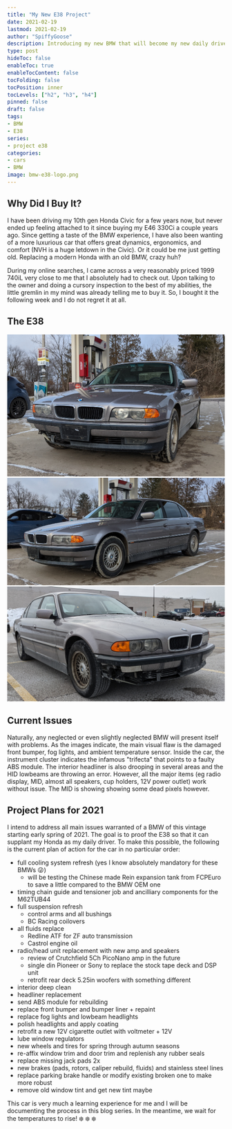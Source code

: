 ```yaml
---
title: "My New E38 Project"
date: 2021-02-19
lastmod: 2021-02-19
author: "SpiffyGoose"
description: Introducing my new BMW that will become my new daily driver.
type: post
hideToc: false
enableToc: true
enableTocContent: false
tocFolding: false
tocPosition: inner
tocLevels: ["h2", "h3", "h4"]
pinned: false
draft: false
tags:
- BMW
- E38
series:
- project e38
categories:
- cars
- BMW
image: bmw-e38-logo.png
---
```


## Why Did I Buy It?

I have been driving my 10th gen Honda Civic for a few years now, but never ended up feeling attached to it since buying my E46 330Ci a couple years ago. Since getting a taste of the BMW experience, I have also been wanting of a more luxurious car that offers great dynamics, ergonomics, and comfort (NVH is a huge letdown in the Civic). Or it could be me just getting old. Replacing a modern Honda with an old BMW, crazy huh?

During my online searches, I came across a very reasonably priced 1999 740iL very close to me that I absolutely had to check out. Upon talking to the owner and doing a cursory inspection to the best of my abilities, the little gremlin in my mind was already telling me to buy it. So, I bought it the following week and I do not regret it at all.

## The E38

![](e38-0.jpg)
![](e38-1.jpg)
![](e38-2.jpg)

## Current Issues

Naturally, any neglected or even slightly neglected BMW will present itself with problems. As the images indicate, the main visual flaw is the damaged front bumper, fog lights, and ambient temperature sensor. Inside the car, the instrument cluster indicates the infamous "trifecta" that points to a faulty ABS module. The interior headliner is also drooping in several areas and the HID lowbeams are throwing an error. However, all the major items (eg radio display, MID, almost all speakers, cup holders, 12V power outlet) work without issue. The MID is showing showing some dead pixels however. 

## Project Plans for 2021

I intend to address all main issues warranted of a BMW of this vintage starting early spring of 2021. The goal is to proof the E38 so that it can supplant my Honda as my daily driver. To make this possible, the following is the current plan of action for the car in no particular order:

- full cooling system refresh (yes I know absolutely mandatory for these BMWs :stuck_out_tongue_winking_eye:)
    - will be testing the Chinese made Rein expansion tank from FCPEuro to save a little compared to the BMW OEM one
- timing chain guide and tensioner job and ancilliary components for the M62TUB44
- full suspension refresh
    - control arms and all bushings
    - BC Racing coilovers
- all fluids replace
    - Redline ATF for ZF auto transmission
    - Castrol engine oil
- radio/head unit replacement with new amp and speakers
    - review of Crutchfield 5Ch PicoNano amp in the future
    - single din Pioneer or Sony to replace the stock tape deck and DSP unit
    - retrofit rear deck 5.25in woofers with something different
- interior deep clean
- headliner replacement
- send ABS module for rebuilding 
- replace front bumper and bumper liner + repaint
- replace fog lights and lowbeam headlights
- polish headlights and apply coating
- retrofit a new 12V cigarette outlet with voltmeter + 12V
- lube window regulators
- new wheels and tires for spring through autumn seasons
- re-affix window trim and door trim and replenish any rubber seals
- replace missing jack pads 2x
- new brakes (pads, rotors, caliper rebuild, fluids) and stainless steel lines
- replace parking brake handle or modify existing broken one to make more robust
- remove old window tint and get new tint maybe

This car is very much a learning experience for me and I will be documenting the process in this blog series. In the meantime, we wait for the temperatures to rise! :snowflake: :snowflake: :snowflake:

